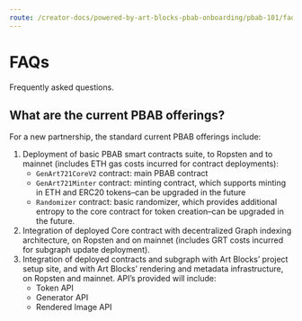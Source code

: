 ```yaml
---
route: /creator-docs/powered-by-art-blocks-pbab-onboarding/pbab-101/faqs
---
```

# FAQs

Frequently asked questions.

## What are the current PBAB offerings?

For a new partnership, the standard current PBAB offerings include:

1. Deployment of basic PBAB smart contracts suite, to Ropsten and to mainnet (includes ETH gas costs incurred for contract deployments):
   * `GenArt721CoreV2` contract: main PBAB contract
   * `GenArt721Minter` contract: minting contract, which supports minting in ETH and ERC20 tokens–can be upgraded in the future
   * `Randomizer` contract: basic randomizer, which provides additional entropy to the core contract for token creation–can be upgraded in the future.
2. Integration of deployed Core contract with decentralized Graph indexing architecture, on Ropsten and on mainnet (includes GRT costs incurred for subgraph update deployment).
3. Integration of deployed contracts and subgraph with Art Blocks’ project setup site, and with Art Blocks’ rendering and metadata infrastructure, on Ropsten and mainnet. API’s provided will include:
   * Token API
   * Generator API
   * Rendered Image API
